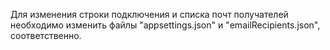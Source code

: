 Для изменения строки подключения и списка почт получателей необходимо изменить файлы "appsettings.json" и "emailRecipients.json", соответственно.
